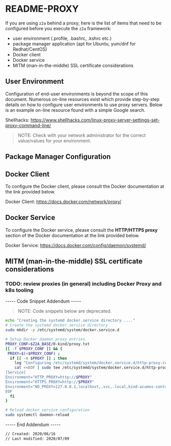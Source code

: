 # README-PROXY

If you are using `z2a` behind a proxy; here is the list of items that need to be configured before you execute the `z2a` framework:

* user environment (.profile, .bashrc, .kshrc etc.)
* package manager application (apt for Ubuntu, yum/dnf for Redhat/CentOS)
* Docker client
* Docker service
* MITM (man-in-the-middle) SSL certificate considerations

## User Environment

Configuration of end-user environments is beyond the scope of this document.  Numerous on-line resources exist which provide step-by-step details on how to configure user environments to use proxy servers.  Below  is an example on-line resource found with a simple Google search.

Shellhacks: <https://www.shellhacks.com/linux-proxy-server-settings-set-proxy-command-line/>

>NOTE: Check with your network administrator for the correct value/values for your environment.

## Package Manager Configuration

## Docker Client

To configure the Docker client, please consult the Docker documentation at the link provided below.

Docker Client: <https://docs.docker.com/network/proxy/>

## Docker Service

To configure the Docker service, please consult the **HTTP/HTTPS proxy** section of the Docker documentation at the link provided below.

Docker Service: <https://docs.docker.com/config/daemon/systemd/>

## MITM (man-in-the-middle) SSL certificate considerations

### TODO: review proxies (in general) including Docker Proxy and k8s tooling

----- Code Snippet Addendum -----

>NOTE: Code snippets below are deprecated.

```bash
echo "Creating the systemd docker.service directory ...."
# Create the systemd docker.service directory
sudo mkdir -p /etc/systemd/system/docker.service.d
```

```bash
# Setup Docker daemon proxy entries.
PROXY_CONF=$Z2A_BASE/0-kind/proxy.txt
[[ -f $PROXY_CONF ]] && {
 PROXY=$(<$PROXY_CONF) ;
  if [[ -n $PROXY ]] ; then
    log "Configuring /etc/systemd/system/docker.service.d/http-proxy.conf file ...."
    cat <<EOF | sudo tee /etc/systemd/system/docker.service.d/http-proxy.conf
[Service]
Environment="HTTP_PROXY=http://$PROXY"
Environment="HTTPS_PROXY=http://$PROXY"
Environment="NO_PROXY=127.0.0.1,localhost,.svc,.local,kind-acumos-control-plane,169.254.0.0/16,10.0.0.0/8,172.16.0.0/12,192.168.0.0/16"
EOF
  fi
}
```

```bash
# Reload docker service configuration
sudo systemctl daemon-reload
```

----- End Addendum -----

```sh
// Created: 2020/06/16
// Last modified: 2020/07/09
```
